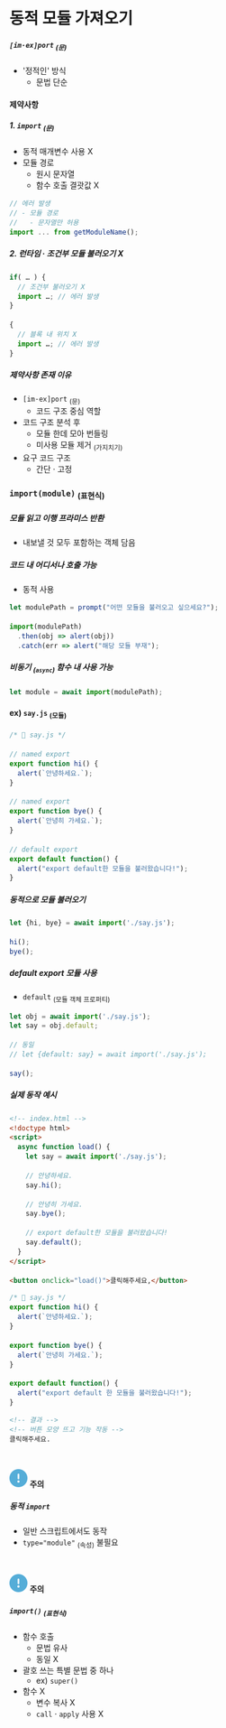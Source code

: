 동적 모듈 가져오기
====

##### `[im·ex]port` <sub>(문)</sub>
- '정적인' 방식
  - 문법 단순

#### 제약사항

##### 1. `import` <sub>(문)</sub>
- 동적 매개변수 사용 X
- 모듈 경로
  - 원시 문자열
  - 함수 호출 결괏값 X
```javascript
// 에러 발생
// - 모듈 경로
//   - 문자열만 허용
import ... from getModuleName();
```

##### 2. 런타임 · 조건부 모듈 불러오기 X
```javascript
if( … ) {
  // 조건부 불러오기 X
  import …; // 에러 발생
}

{
  // 블록 내 위치 X
  import …; // 에러 발생
}
```

##### 제약사항 존재 이유
- `[im·ex]port` <sub>(문)</sub>
  - 코드 구조 중심 역할
- 코드 구조 분석 후
  - 모듈 한데 모아 번들링
  - 미사용 모듈 제거 <sub>(가지치기)</sub>
- 요구 코드 구조
  - 간단 · 고정

### `import(module)` <sub>(표현식)</sub>

##### 모듈 읽고 이행 프라미스 반환
- 내보낼 것 모두 포함하는 객체 담음

##### 코드 내 어디서나 호출 가능
- 동적 사용
```javascript
let modulePath = prompt("어떤 모듈을 불러오고 싶으세요?");

import(modulePath)
  .then(obj => alert(obj))
  .catch(err => alert("해당 모듈 부재");
```

##### 비동기 <sub>(`async`)</sub> 함수 내 사용 가능
```javascript
let module = await import(modulePath);
```

#### ex\) `say.js` <sub>(모듈)</sub>
```javascript
/* 📁 say.js */

// named export
export function hi() {
  alert(`안녕하세요.`);
}

// named export
export function bye() {
  alert(`안녕히 가세요.`);
}

// default export
export default function() {
  alert("export default한 모듈을 불러왔습니다!");
}
```

##### 동적으로 모듈 불러오기
```javascript
let {hi, bye} = await import('./say.js');

hi();
bye();
```

##### default export 모듈 사용
- `default` <sub>(모듈 객체 프로퍼티)</sub>
```javascript
let obj = await import('./say.js');
let say = obj.default;

// 동일
// let {default: say} = await import('./say.js');

say();
```

##### 실제 동작 예시
```html
<!-- index.html -->
<!doctype html>
<script>
  async function load() {
    let say = await import('./say.js');

    // 안녕하세요.
    say.hi();

    // 안녕히 가세요.
    say.bye();

    // export default한 모듈을 불러왔습니다!
    say.default();
  }
</script>

<button onclick="load()">클릭해주세요,</button>
```
```javascript
/* 📁 say.js */
export function hi() {
  alert(`안녕하세요.`);
}

export function bye() {
  alert(`안녕히 가세요.`);
}

export default function() {
  alert("export default 한 모듈을 불러왔습니다!");
}
```
```html
<!-- 결과 -->
<!-- 버튼 모양 뜨고 기능 작동 -->
클릭해주세요.
```

<br />

<img src="../../images/commons/icons/circle-exclamation-solid.svg" /> **주의**

##### 동적 `import`
- 일반 스크립트에서도 동작
- `type="module"` <sub>(속성)</sub> 불필요

<br />

<img src="../../images/commons/icons/circle-exclamation-solid.svg" /> **주의**

##### `import()` <sub>(표현식)</sub>
- 함수 호출
  - 문법 유사
  - 동일 X
- 괄호 쓰는 특별 문법 중 하나
  - ex\) `super()`
- 함수 X
  - 변수 복사 X
  - `call` · `apply` 사용 X
